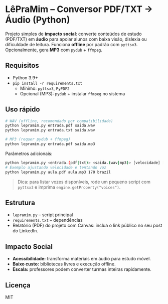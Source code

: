 # LêPraMim – Conversor PDF/TXT → Áudio (Python)


Projeto simples de **impacto social**: converte conteúdos de estudo (PDF/TXT) em **áudio** para apoiar alunos com baixa visão, dislexia ou dificuldade de leitura. Funciona **offline** por padrão com `pyttsx3`. Opcionalmente, gera **MP3** com `pydub` + `ffmpeg`.

## Requisitos
- Python 3.9+
- `pip install -r requirements.txt`
  - Mínimo: `pyttsx3`, `PyPDF2`
  - Opcional (MP3): `pydub` + instalar `ffmpeg` no sistema

## Uso rápido
```bash
# WAV (offline, recomendado por compatibilidade)
python lepramim.py entrada.pdf saida.wav
python lepramim.py entrada.txt saida.wav

# MP3 (requer pydub + ffmpeg)
python lepramim.py entrada.pdf saida.mp3
```

Parâmetros adicionais:
```bash
python lepramim.py <entrada.(pdf|txt)> <saida.(wav|mp3)> [velocidade] [voz]
# Exemplo ajustando velocidade e tentando voz
python lepramim.py aula.pdf aula.mp3 170 brazil
```

> Dica: para listar vozes disponíveis, rode um pequeno script com `pyttsx3` e imprima `engine.getProperty("voices")`.

## Estrutura
- `lepramim.py` – script principal
- `requirements.txt` – dependências
- Relatório (PDF) do projeto com Canvas: inclua o link público no seu post do LinkedIn.

## Impacto Social
- **Acessibilidade:** transforma materiais em áudio para estudo móvel.
- **Baixo custo:** bibliotecas livres e execução offline.
- **Escala:** professores podem converter turmas inteiras rapidamente.

## Licença
MIT
